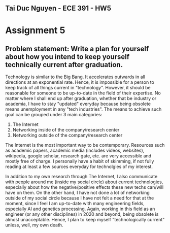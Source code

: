 ## Tai Duc Nguyen - ECE 391 - HW5

# Assignment 5

## Problem statement: Write a plan for yourself about how you intend to keep yourself technically current after graduation.

Technology is similar to the Big Bang. It accelerates outwards in all directions at an exponential rate. Hence, it is impossible for a person to keep track of all things current in "technology". However, it should be reasonable for someone to be up-to-date in the field of their expertise. No matter where I shall end up after graduation, whether that be industry or academia, I have to stay "updated" everyday because being obsolete means unemployment in any "tech industries". The  means to achieve such goal can be grouped under 3 main categories:
1. The Internet
2. Networking inside of the company/research center
3. Networking outside of the company/research center

The Internet is the most important way to be contemporary. Resources such as academic papers, academic media (includes videos, websites), wikipedia, google scholar, research gate, etc. are very accessible and mostly free of charge. I personally have a habit of skimming, if not fully reading at least a few sources everyday for technolgies of my interest.

In addition to my own research through The Internet, I also communicate with people around me (inside my social circle) about current technologies, especially about how the negative/positive effects these new techs can/will have on them. On the other hand, I have not done a lot of networking outside of my social circle because I have not felt a need for that at the moment, since I feel I am up-to-date with many engineering fields, especially AI and genetics processing. Again, working in this field as an engineer (or any other disciplines) in 2020 and beyond, being obsolete is almost unacceptable. Hence, I plan to keep myself "technologically current" unless, well, my own death.